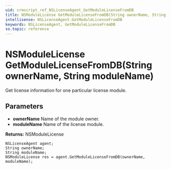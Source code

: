 ```yaml
---
uid: crmscript_ref_NSLicenseAgent_GetModuleLicenseFromDB
title: NSModuleLicense GetModuleLicenseFromDB(String ownerName, String moduleName)
intellisense: NSLicenseAgent.GetModuleLicenseFromDB
keywords: NSLicenseAgent, GetModuleLicenseFromDB
so.topic: reference
---
```


# NSModuleLicense GetModuleLicenseFromDB(String ownerName, String moduleName)

Get license information for one particular license module.

## Parameters

* **ownerName** Name of the module owner.
* **moduleName** Name of the license module.

**Returns:** NSModuleLicense

```crmscript
NSLicenseAgent agent;
String ownerName;
String moduleName;
NSModuleLicense res = agent.GetModuleLicenseFromDB(ownerName, moduleName);
```

